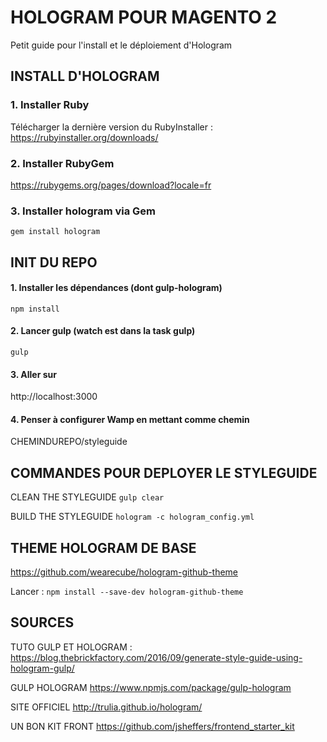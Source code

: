# HOLOGRAM POUR MAGENTO 2

Petit guide pour l'install et le déploiement d'Hologram

## INSTALL D'HOLOGRAM

### 1. Installer Ruby

Télécharger la dernière version du RubyInstaller : 
https://rubyinstaller.org/downloads/

### 2. Installer RubyGem
https://rubygems.org/pages/download?locale=fr

### 3. Installer hologram via Gem
`gem install hologram`


## INIT DU REPO
#### 1. Installer les dépendances (dont gulp-hologram)
`npm install`

#### 2. Lancer gulp (watch est dans la task gulp) 
`gulp`

#### 3. Aller sur 
http://localhost:3000

#### 4. Penser à configurer Wamp en mettant comme chemin 
CHEMINDUREPO/styleguide


## COMMANDES POUR DEPLOYER LE STYLEGUIDE

CLEAN THE STYLEGUIDE
`gulp clear`

BUILD THE STYLEGUIDE
`hologram -c hologram_config.yml`



## THEME HOLOGRAM DE BASE
https://github.com/wearecube/hologram-github-theme

Lancer :
`npm install --save-dev hologram-github-theme`


## SOURCES

TUTO GULP ET HOLOGRAM :
https://blog.thebrickfactory.com/2016/09/generate-style-guide-using-hologram-gulp/

GULP HOLOGRAM
https://www.npmjs.com/package/gulp-hologram

SITE OFFICIEL
http://trulia.github.io/hologram/

UN BON KIT FRONT
https://github.com/jsheffers/frontend_starter_kit